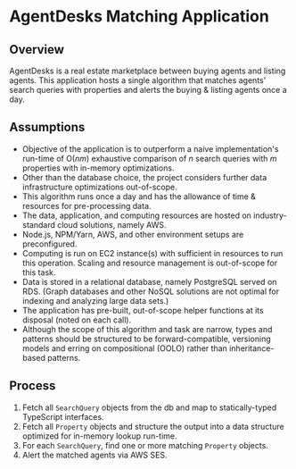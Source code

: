 # AgentDesks Matching Application

## Overview
AgentDesks is a real estate marketplace between buying agents and listing agents. This application hosts a single algorithm that matches agents' search queries with properties and alerts the buying & listing agents once a day.

## Assumptions
* Objective of the application is to outperform a naive implementation's run-time of O(*nm*) exhaustive comparison of *n* search queries with *m* properties with in-memory optimizations.
* Other than the database choice, the project considers further data infrastructure optimizations out-of-scope.
* This algorithm runs once a day and has the allowance of time & resources for pre-processing data.
* The data, application, and computing resources are hosted on industry-standard cloud solutions, namely AWS.
* Node.js, NPM/Yarn, AWS, and other environment setups are preconfigured.
* Computing is run on EC2 instance(s) with sufficient in resources to run this operation. Scaling and resource management is out-of-scope for this task.
* Data is stored in a relational database, namely PostgreSQL served on RDS. (Graph databases and other NoSQL solutions are not optimal for indexing and analyzing large data sets.)
* The application has pre-built, out-of-scope helper functions at its disposal (noted on each call).
* Although the scope of this algorithm and task are narrow, types and patterns should be structured to be forward-compatible, versioning models and erring on compositional (OOLO) rather than inheritance-based patterns.

## Process
1. Fetch all `SearchQuery` objects from the db and map to statically-typed TypeScript interfaces.
2. Fetch all `Property` objects and structure the output into a data structure optimized for in-memory lookup run-time.
3. For each `SearchQuery`, find one or more matching `Property` objects.
4. Alert the matched agents via AWS SES.